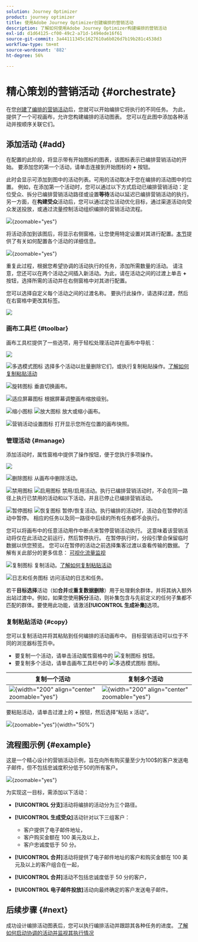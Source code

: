 ```yaml
---
solution: Journey Optimizer
product: journey optimizer
title: 使用Adobe Journey Optimizer创建编排的营销活动
description: 了解如何使用Adobe Journey Optimizer构建编排的营销活动
exl-id: d1d64125-cf00-49c2-a71d-1494ede16f61
source-git-commit: 3a44111345c1627610a6b026d7b19b281c4538d3
workflow-type: tm+mt
source-wordcount: '882'
ht-degree: 56%

---
```



# 精心策划的营销活动 {#orchestrate}

在您[创建了编排的营销活动](gs-campaign-creation.md)后，您就可以开始编排它将执行的不同任务。 为此，提供了一个可视画布，允许您构建编排的活动图表。 您可以在此图中添加各种活动并按顺序关联它们。

## 添加活动 {#add}

在配置的此阶段，将显示带有开始图标的图表，该图标表示已编排营销活动的开始。 要添加您的第一个活动，请单击连接到开始图标的 **+** 按钮。

此时会显示可添加到图中的活动列表。可用的活动取决于您在编排的活动图中的位置。 例如，在添加第一个活动时，您可以通过以下方式启动已编排营销活动：定位受众、拆分已编排营销活动路径或设置&#x200B;**等待**&#x200B;活动以延迟已编排营销活动的执行。 另一方面，在&#x200B;**构建受众**&#x200B;活动后，您可以通过定位活动优化目标，通过渠道活动向受众发送投放，或通过流量控制活动组织编排的营销活动流程。

![](assets/orchestrated-start.png){zoomable="yes"}

将活动添加到该图后，将显示右侧窗格，让您使用特定设置对其进行配置。[本节](activities/about-activities.md)提供了有关如何配置各个活动的详细信息。

![](assets/orchestrated-configure-activities.png){zoomable="yes"}

重复此过程，根据您希望协调的活动执行的任务，添加所需数量的活动。 请注意，您还可以在两个活动之间插入新活动。为此，请在活动之间的过渡上单击 **+** 按钮，选择所需的活动并在右侧窗格中对其进行配置。

您可以选择自定义每个活动之间的过渡名称。 要执行此操作，请选择过渡，然后在右窗格中更改其标签。

![](assets/canvas-transition.png)

### 画布工具栏 {#toolbar}

画布工具栏提供了一些选项，用于轻松处理活动并在画布中导航：

![](assets/orchestrated-toolbar.png)

![多选模式图标](assets/do-not-localize/canvas-multiple.svg) 选择多个活动以批量删除它们，或执行复制粘贴操作。[了解如何复制粘贴活动](#copy)

![旋转图标](assets/do-not-localize/canvas-rotate.svg) 垂直切换画布。

![适应屏幕图标](assets/do-not-localize/canvas-fit.svg) 根据屏幕调整画布缩放级别。

![缩小图标](assets/do-not-localize/canvas-zoomout.svg) ![放大图标](assets/do-not-localize/canvas-zoomin.svg) 放大或缩小画布。

![营销活动设置图标](assets/do-not-localize/canvas-map.svg) 打开显示您所在位置的画布快照。

### 管理活动 {#manage}

添加活动时，属性窗格中提供了操作按钮，便于您执行多项操作。

![](assets/activity-action.png)

![删除图标](assets/do-not-localize/activity-delete.svg) 从画布中删除活动。

![禁用图标](assets/do-not-localize/activity-disable.svg) ![启用图标](assets/do-not-localize/activity-enable.svg) 禁用/启用活动。执行已编排营销活动时，不会在同一路径上执行已禁用的活动和以下活动，并且已停止已编排营销活动。

![暂停图标](assets/do-not-localize/activity-pause.svg) ![恢复图标](assets/do-not-localize/activity-resume.svg) 暂停/恢复活动。执行编排的活动时，活动会在暂停的活动中暂停。 相应的任务以及同一路径中后续的所有任务都不会执行。

您可以将画布中的任意活动用作中断点来暂停营销活动执行。 这意味着该营销活动将仅在此活动之前运行，然后暂停执行。 在暂停执行时，分段引擎会保留临时数据以供您预览。 您可以在暂停的活动之前选择集客过渡以查看传输的数据。 了解有关此部分的更多信息： [可视化流量监视](../orchestrated/start-monitor-campaigns.md#flow)

![复制图标](assets/do-not-localize/activity-copy.svg) 复制活动。[了解如何复制粘贴活动](#copy)

![日志和任务图标](assets/do-not-localize/activity-logs.svg) 访问活动的日志和任务。

若干&#x200B;**目标选择**&#x200B;活动（如&#x200B;**合并**&#x200B;或&#x200B;**重复数据删除**）用于处理剩余群体，并将其纳入额外出站过渡中。例如，如果您使用&#x200B;**拆分**&#x200B;活动，则补集包含与先前定义的任何子集都不匹配的群体。要使用此功能，请激活&#x200B;**[!UICONTROL 生成补集]**&#x200B;选项。

### 复制粘贴活动 {#copy}

您可以复制活动并将其粘贴到任何编排的活动画布中。 目标营销活动可以位于不同的浏览器标签页中。

* 要复制一个活动，请单击活动属性窗格中的 ![复制图标](assets/do-not-localize/activity-copy.svg) 按钮。
* 要复制多个活动，请单击画布工具栏中的 ![多选模式图标](assets/do-not-localize/canvas-multiple.svg) 图标。

| 复制一个活动 | 复制多个活动 |
|  ---  |  ---  |
| ![](assets/orchestrated-copy-1.png){width="200" align="center" zoomable="yes"} | ![](assets/orchestrated-copy-2.png){width="200" align="center" zoomable="yes"} |

要粘贴活动，请单击过渡上的 **+** 按钮，然后选择“粘贴 x 活动”。

![](assets/orchestrated-copy-3.png){zoomable="yes"}{width="50%"}

## 流程图示例 {#example}

这是一个精心设计的营销活动示例，旨在向所有购买量至少为100$的客户发送电子邮件，但不包括忠诚度积分低于50的所有客户。

![](assets/canvas-example-diagram.png){zoomable="yes"}

为实现这一目标，需添加以下活动：

* **[!UICONTROL 分支]**&#x200B;活动将编排的活动分为三个路径。
* **[!UICONTROL 生成受众]**&#x200B;活动针对以下三组客户：

   * 客户提供了电子邮件地址，
   * 客户购买金额在 100 美元及以上，
   * 客户忠诚度低于 50 分。

* **[!UICONTROL 合并]**&#x200B;活动将提供了电子邮件地址的客户和购买金额在 100 美元及以上的客户组合在一起，
* **[!UICONTROL 合并]**&#x200B;活动不包括忠诚度低于 50 分的客户，
* **[!UICONTROL 电子邮件投放]**&#x200B;活动向最终确定的客户发送电子邮件。

## 后续步骤 {#next}

成功设计编排活动图表后，您可以执行编排活动并跟踪其各种任务的进度。 [了解如何启动协调的活动并监视其执行情况](start-monitor-campaigns.md)

